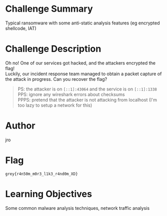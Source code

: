 # Challenge Summary

Typical ransomware with some anti-static analysis features (eg encrypted shellcode, IAT)

# Challenge Description
Oh no! One of our services got hacked, and the attackers encrypted the flag!  
Luckily, our incident response team managed to obtain a packet capture of the attack in progress. Can you recover the flag?


> PS: the attacker is on `[::1]:43064` and the service is on `[::1]:1338`  
PPS: ignore any wireshark errors about checksums  
PPPS: pretend that the attacker is not attacking from localhost (I'm too lazy to setup a network for this)

# Author
jro

# Flag

`grey{r4n50m_m0r3_l1k3_r4nd0m_XD}`

# Learning Objectives
Some common malware analysis techniques, network traffic analysis